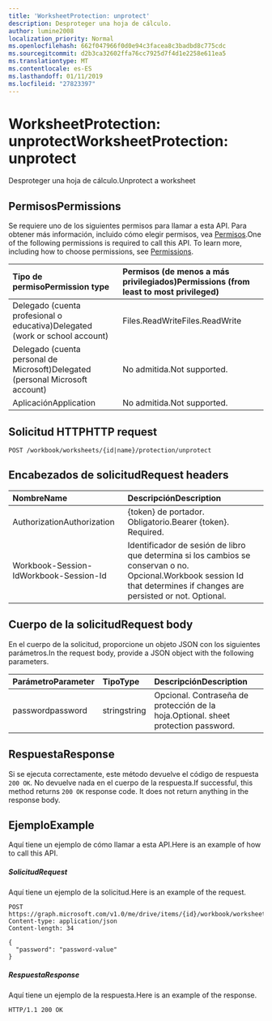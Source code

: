 ```yaml
---
title: 'WorksheetProtection: unprotect'
description: Desproteger una hoja de cálculo.
author: lumine2008
localization_priority: Normal
ms.openlocfilehash: 662f047966f0d0e94c3facea8c3badbd8c775cdc
ms.sourcegitcommit: d2b3ca32602ffa76cc7925d7f4d1e2258e611ea5
ms.translationtype: MT
ms.contentlocale: es-ES
ms.lasthandoff: 01/11/2019
ms.locfileid: "27823397"
---
```

# <a name="worksheetprotection-unprotect"></a><span data-ttu-id="cd33c-103">WorksheetProtection: unprotect</span><span class="sxs-lookup"><span data-stu-id="cd33c-103">WorksheetProtection: unprotect</span></span>

<span data-ttu-id="cd33c-104">Desproteger una hoja de cálculo.</span><span class="sxs-lookup"><span data-stu-id="cd33c-104">Unprotect a worksheet</span></span>
## <a name="permissions"></a><span data-ttu-id="cd33c-105">Permisos</span><span class="sxs-lookup"><span data-stu-id="cd33c-105">Permissions</span></span>
<span data-ttu-id="cd33c-p101">Se requiere uno de los siguientes permisos para llamar a esta API. Para obtener más información, incluido cómo elegir permisos, vea [Permisos](/graph/permissions-reference).</span><span class="sxs-lookup"><span data-stu-id="cd33c-p101">One of the following permissions is required to call this API. To learn more, including how to choose permissions, see [Permissions](/graph/permissions-reference).</span></span>

|<span data-ttu-id="cd33c-108">Tipo de permiso</span><span class="sxs-lookup"><span data-stu-id="cd33c-108">Permission type</span></span>      | <span data-ttu-id="cd33c-109">Permisos (de menos a más privilegiados)</span><span class="sxs-lookup"><span data-stu-id="cd33c-109">Permissions (from least to most privileged)</span></span>              |
|:--------------------|:---------------------------------------------------------|
|<span data-ttu-id="cd33c-110">Delegado (cuenta profesional o educativa)</span><span class="sxs-lookup"><span data-stu-id="cd33c-110">Delegated (work or school account)</span></span> | <span data-ttu-id="cd33c-111">Files.ReadWrite</span><span class="sxs-lookup"><span data-stu-id="cd33c-111">Files.ReadWrite</span></span>    |
|<span data-ttu-id="cd33c-112">Delegado (cuenta personal de Microsoft)</span><span class="sxs-lookup"><span data-stu-id="cd33c-112">Delegated (personal Microsoft account)</span></span> | <span data-ttu-id="cd33c-113">No admitida.</span><span class="sxs-lookup"><span data-stu-id="cd33c-113">Not supported.</span></span>    |
|<span data-ttu-id="cd33c-114">Aplicación</span><span class="sxs-lookup"><span data-stu-id="cd33c-114">Application</span></span> | <span data-ttu-id="cd33c-115">No admitida.</span><span class="sxs-lookup"><span data-stu-id="cd33c-115">Not supported.</span></span> |

## <a name="http-request"></a><span data-ttu-id="cd33c-116">Solicitud HTTP</span><span class="sxs-lookup"><span data-stu-id="cd33c-116">HTTP request</span></span>
<!-- { "blockType": "ignored" } -->
```http
POST /workbook/worksheets/{id|name}/protection/unprotect

```
## <a name="request-headers"></a><span data-ttu-id="cd33c-117">Encabezados de solicitud</span><span class="sxs-lookup"><span data-stu-id="cd33c-117">Request headers</span></span>
| <span data-ttu-id="cd33c-118">Nombre</span><span class="sxs-lookup"><span data-stu-id="cd33c-118">Name</span></span>       | <span data-ttu-id="cd33c-119">Descripción</span><span class="sxs-lookup"><span data-stu-id="cd33c-119">Description</span></span>|
|:---------------|:----------|
| <span data-ttu-id="cd33c-120">Authorization</span><span class="sxs-lookup"><span data-stu-id="cd33c-120">Authorization</span></span>  | <span data-ttu-id="cd33c-p102">{token} de portador. Obligatorio.</span><span class="sxs-lookup"><span data-stu-id="cd33c-p102">Bearer {token}. Required.</span></span> |
| <span data-ttu-id="cd33c-123">Workbook-Session-Id</span><span class="sxs-lookup"><span data-stu-id="cd33c-123">Workbook-Session-Id</span></span>  | <span data-ttu-id="cd33c-p103">Identificador de sesión de libro que determina si los cambios se conservan o no. Opcional.</span><span class="sxs-lookup"><span data-stu-id="cd33c-p103">Workbook session Id that determines if changes are persisted or not. Optional.</span></span>|

## <a name="request-body"></a><span data-ttu-id="cd33c-126">Cuerpo de la solicitud</span><span class="sxs-lookup"><span data-stu-id="cd33c-126">Request body</span></span>
<span data-ttu-id="cd33c-127">En el cuerpo de la solicitud, proporcione un objeto JSON con los siguientes parámetros.</span><span class="sxs-lookup"><span data-stu-id="cd33c-127">In the request body, provide a JSON object with the following parameters.</span></span>

| <span data-ttu-id="cd33c-128">Parámetro</span><span class="sxs-lookup"><span data-stu-id="cd33c-128">Parameter</span></span>    | <span data-ttu-id="cd33c-129">Tipo</span><span class="sxs-lookup"><span data-stu-id="cd33c-129">Type</span></span>   |<span data-ttu-id="cd33c-130">Descripción</span><span class="sxs-lookup"><span data-stu-id="cd33c-130">Description</span></span>|
|:---------------|:--------|:----------|
|<span data-ttu-id="cd33c-131">password</span><span class="sxs-lookup"><span data-stu-id="cd33c-131">password</span></span>|<span data-ttu-id="cd33c-132">string</span><span class="sxs-lookup"><span data-stu-id="cd33c-132">string</span></span>|<span data-ttu-id="cd33c-p104">Opcional. Contraseña de protección de la hoja.</span><span class="sxs-lookup"><span data-stu-id="cd33c-p104">Optional. sheet protection password.</span></span>|

## <a name="response"></a><span data-ttu-id="cd33c-135">Respuesta</span><span class="sxs-lookup"><span data-stu-id="cd33c-135">Response</span></span>

<span data-ttu-id="cd33c-p105">Si se ejecuta correctamente, este método devuelve el código de respuesta `200 OK`. No devuelve nada en el cuerpo de la respuesta.</span><span class="sxs-lookup"><span data-stu-id="cd33c-p105">If successful, this method returns `200 OK` response code. It does not return anything in the response body.</span></span>

## <a name="example"></a><span data-ttu-id="cd33c-138">Ejemplo</span><span class="sxs-lookup"><span data-stu-id="cd33c-138">Example</span></span>
<span data-ttu-id="cd33c-139">Aquí tiene un ejemplo de cómo llamar a esta API.</span><span class="sxs-lookup"><span data-stu-id="cd33c-139">Here is an example of how to call this API.</span></span>
##### <a name="request"></a><span data-ttu-id="cd33c-140">Solicitud</span><span class="sxs-lookup"><span data-stu-id="cd33c-140">Request</span></span>
<span data-ttu-id="cd33c-141">Aquí tiene un ejemplo de la solicitud.</span><span class="sxs-lookup"><span data-stu-id="cd33c-141">Here is an example of the request.</span></span>
<!-- {
  "blockType": "request",
  "name": "worksheetprotection_unprotect"
}-->
```http
POST https://graph.microsoft.com/v1.0/me/drive/items/{id}/workbook/worksheets/{id|name}/protection/unprotect
Content-type: application/json
Content-length: 34

{
  "password": "password-value"
}
```

##### <a name="response"></a><span data-ttu-id="cd33c-142">Respuesta</span><span class="sxs-lookup"><span data-stu-id="cd33c-142">Response</span></span>
<span data-ttu-id="cd33c-143">Aquí tiene un ejemplo de la respuesta.</span><span class="sxs-lookup"><span data-stu-id="cd33c-143">Here is an example of the response.</span></span> 
<!-- {
  "blockType": "response",
  "truncated": true
} -->
```http
HTTP/1.1 200 OK
```

<!-- uuid: 8fcb5dbc-d5aa-4681-8e31-b001d5168d79
2015-10-25 14:57:30 UTC -->
<!-- {
  "type": "#page.annotation",
  "description": "WorksheetProtection: unprotect",
  "keywords": "",
  "section": "documentation",
  "tocPath": ""
}-->
